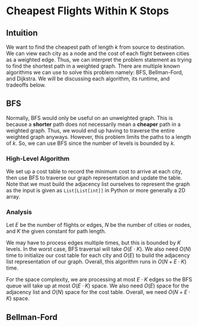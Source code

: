 # Cheapest Flights Within K Stops

## Intuition
We want to find the cheapest path of length $k$ from source to destination.
We can view each city as a node and the cost of each flight between cities as 
a weighted edge. Thus, we can interpret the problem statement as trying to find
the shortest path in a weighted graph. There are multiple known algorithms we 
can use to solve this problem namely: BFS, Bellman-Ford, and Dijkstra. We will 
be discussing each algorithm, its runtime, and tradeoffs below.

## BFS
Normally, BFS would only be useful on an unweighted graph. This is because a 
**shorter** path does not necessarily mean a **cheaper** path in a weighted graph.
Thus, we would end up having to traverse the entire weighted graph anyways. However,
this problem limits the paths to a length of $k$. So, we can use BFS since the 
number of levels is bounded by $k$.

### High-Level Algorithm
We set up a cost table to record the minimum cost to arrive at each city, then 
use BFS to traverse our graph representation and update the table. Note that we 
must build the adjacency list ourselves to represent the graph as the input is 
given as `List[List[int]]` in Python or more generally a 2D array.

### Analysis
Let $E$ be the number of flights or edges, $N$ be the number of cities or nodes,
and $K$ the given constant for path length.

We may have to process edges multiple times, but this is bounded by $K$ levels. 
In the worst case, BFS traversal will take $O(E\cdot K)$.
We also need $O(N)$ time to initialize our cost table for each city and $O(E)$
to build the adjacency list representation of our graph.
Overall, this algorithm runs in $O(N + E\cdot K)$ time.

For the space complexity, we are processing at most $E\cdot K$ edges so the BFS
queue will take up at most $O(E\cdot K)$ space. We also need $O(E)$ space for the 
adjacency list and $O(N)$ space for the cost table. 
Overall, we need $O(N + E\cdot K)$ space.

## Bellman-Ford

